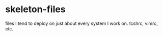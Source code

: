 skeleton-files
==============

files I tend to deploy on just about every system I work on. tcshrc, vimrc, etc.
